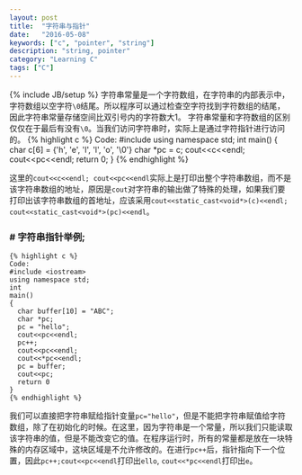 ```yaml
---
layout: post
title:  "字符串与指针"
date:   "2016-05-08"
keywords: ["c", "pointer", "string"]
description: "string, pointer"
category: "Learning C"
tags: ["C"]
---
```

{% include JB/setup %}
字符串常量是一个字符数组，在字符串的内部表示中，字符数组以空字符`\0`结尾。所以程序可以通过检查空字符找到字符数组的结尾，因此字符串常量存储空间比双引号内的字符数大1。
字符串常量和字符数组的区别仅仅在于最后有没有`\0`。当我们访问字符串时，实际上是通过字符指针进行访问的。
    {% highlight c %}
    Code:
    #include <iostream>
    using namespace std;
    int
    main()
    {
      char c[6] = {'h', 'e', 'l', 'l', 'o', '\0'}
      char *pc = c;
      cout<<c<<endl;
      cout<<pc<<endl;
      return 0;
    }
    {% endhighlight %}

这里的`cout<<c<<endl; cout<<pc<<endl`实际上是打印出整个字符串数组，而不是该字符串数组的地址，原因是`cout`对字符串的输出做了特殊的处理，如果我们要打印出该字符串数组的首地址，应该采用`cout<<static_cast<void*>(c)<<endl; cout<<static_cast<void*>(pc)<<endl`。

### # 字符串指针举例;

    {% highlight c %}
    Code:
    #include <iostream>
    using namespace std;
    int
    main()
    {
      char buffer[10] = "ABC";
      char *pc;
      pc = "hello";
      cout<<pc<<endl;
      pc++;
      cout<<pc<<endl;
      cout<<*pc<<endl;
      pc = buffer;
      cout<<pc;
      return 0
    }
    {% endhighlight %}

我们可以直接把字符串赋给指针变量`pc="hello"`，但是不能把字符串赋值给字符数组，除了在初始化的时候。在这里，因为字符串是一个常量，所以我们只能读取该字符串的值，但是不能改变它的值。在程序运行时，所有的常量都是放在一块特殊的内存区域中，这块区域是不允许修改的。在进行`pc++`后，指针指向下一个位置，因此`pc++;cout<<pc<<endl`打印出`ello`, `cout<<*pc<<endl`打印出`e`。
